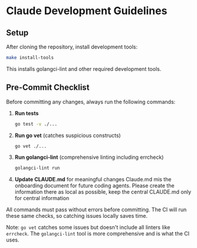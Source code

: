 # Claude Development Guidelines

## Setup

After cloning the repository, install development tools:

```bash
make install-tools
```

This installs golangci-lint and other required development tools.

## Pre-Commit Checklist

Before committing any changes, always run the following commands:

1. **Run tests**

   ```bash
   go test -v ./...
   ```

2. **Run go vet** (catches suspicious constructs)

   ```bash
   go vet ./...
   ```

3. **Run golangci-lint** (comprehensive linting including errcheck)

   ```bash
   golangci-lint run
   ```

4. **Update CLAUDE.md** for meaningful changes
   Claude.md mis the onboarding document for future coding agents. Please create the information there as local as possible, keep the central CLAUDE.md only for central information

All commands must pass without errors before committing. The CI will run these same checks, so catching issues locally saves time.

Note: `go vet` catches some issues but doesn't include all linters like `errcheck`. The `golangci-lint` tool is more comprehensive and is what the CI uses.
